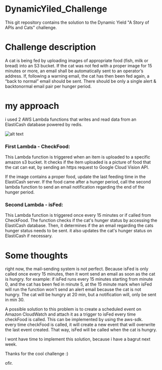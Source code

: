 # DynamicYiled_Challenge

This git repository contains the solution to the Dynamic Yield "A Story of APIs and Cats" challenge.

# Challenge description

A cat is being fed by uploading images of appropriate food (fish, milk or bread) into an S3 bucket. 
If the cat was not fed with a proper image for 15 minutes or more, an email shall be automatically sent to an operator’s address. 
If, following a warning email, the cat has then been fed again, a “back to normal” email should be sent. 
There should be only a single alert & backtonormal email pair per hunger period.

# my approach

i used 2 AWS Lambda functions that writes and read data from an ElastiCash database powered by redis.

![alt text](https://github.com/ofirDubi/DynamicYiled_Challenge/blob/master/flow.png)


### First Lambda - CheckFood:

This Lambda function is triggered when an item is uploaded to a specific amazon s3 bucket. 
It checks if the item uploaded is a picture of food that the cat can eat, by sending an
https request to Google Cloud Vision API. 

If the image contains a proper food, update the last feeding time in the ElastiCash server.
If the food came after a hunger period, call the second lambda function to send an email notification 
regarding the end of the hunger period.

### Second Lambda - isFed:

This Lambda function is triggered once every 15 minutes or if called from CheckFood.
The function checks if the cat's hunger status by accessing the ElastiCash database.
Then, it determines if the an email regarding the cats hunger status needs to be sent.
it also updates the cat's hunger status on ElastiCash if necessary.

# Some thoughts 

right now, the mail-sending system is not perfect. Because isFed is only called once every 15 minutes, then it wont send an email as soon as the cat is hungry. for example:
if isFed runs every 15 minutes starting from minute 0, and the cat has been fed in minute 5, at the 15 minute mark when isFed will run 
the function won't send an alert email because the cat is not hungry. The cat will be hungry at 20 min, but a notification will, only be sent in min 30.

A possible solution to this problem is to create a scheduled event on Amazon CloudWatch and attach it as a trigger to isFed every time checkFood is called. This can be implemented by using the aws-sdk.  
every time checkFood is called, it will create a new event that will overwrite the last event created.
That way, isFed will be called when the cat is hungry.

I wont have time to implement this solution, because i have a bagrut next week.

Thanks for the cool challenge :)

ofir.
